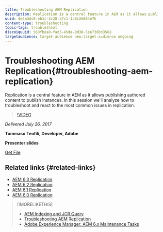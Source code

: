 ```yaml
---
title: Troubleshooting AEM Replication
description: Replication is a central feature in AEM as it allows publishing authored content to publish instances. In this session we'll analyze how to troubleshoot and react to the most common issues in replication.
uuid: 4e4a3dc8-eb1c-4c28-a7c1-1c8c2e084e7b
content-type: troubleshooting
topic-tags: troubleshoot
discoiquuid: 563fbea0-fad3-45da-8d38-5ee736bd3588
targetaudience: target-audience new;target-audience ongoing
---
```

# Troubleshooting AEM Replication{#troubleshooting-aem-replication}

Replication is a central feature in AEM as it allows publishing authored content to publish instances. In this session we'll analyze how to troubleshoot and react to the most common issues in replication.

>[!VIDEO](https://video.tv.adobe.com/v/19282/?quality=9)

*Delivered July 26, 2017*

**Tommaso Teofili, Developer, Adobe**

**Presenter slides**

[Get File](assets/aem-gems-troubleshooting-aem-replication.pdf)

## Related links {#related-links}

* [AEM 6.3 Replication](https://docs.adobe.com/docs/en/aem/6-3/deploy/configuring/replication.html)
* [AEM 6.2 Replication](https://docs.adobe.com/docs/en/aem/6-2/deploy/configuring/replication.html)
* [AEM 6.1 Replication](https://docs.adobe.com/docs/en/aem/6-1/deploy/configuring/replication.html)
* [AEM 6.0 Replication](https://docs.adobe.com/docs/en/aem/6-0/deploy/configuring/replication.html)

>[!MORELIKETHIS]
>
>* [AEM Indexing and JCR Query](aem-indexing-jcr-query.md)
>* [Troubleshooting AEM Replication](aem-troubleshooting-aem-replication.md)
>* [Adobe Experience Manager: AEM 6.x Maintenance Tasks](https://helpx.adobe.com/experience-manager/kt/eseminars/ccoo-aem-Aug-register.html)
